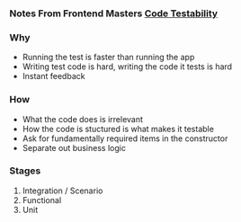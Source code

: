 ### Notes From Frontend Masters [Code Testability](https://frontendmasters.com/courses/angularjs-and-code-testability/)


### Why
- Running the test is faster than running the app
- Writing test code is hard, writing the code it tests is hard
- Instant feedback

### How
- What the code does is irrelevant
- How the code is stuctured is what makes it testable
- Ask for fundamentally required items in the constructor
- Separate out business logic

### Stages
1. Integration / Scenario
2. Functional
3. Unit
